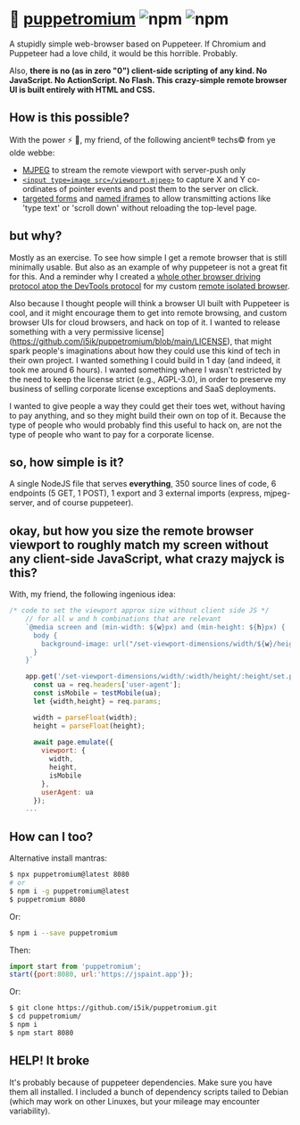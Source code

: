 # :tophat: [puppetromium](https://github.com/i5ik/puppetromium) ![npm](https://img.shields.io/npm/dt/puppetromium?style=social) ![npm](https://img.shields.io/npm/v/puppetromium?color=00ffee)

A stupidly simple web-browser based on Puppeteer. If Chromium and Puppeteer had a love child, it would be this horrible. Probably. 

Also, **there is no (as in zero "0") client-side scripting of any kind. No JavaScript. No ActionScript. No Flash. This crazy-simple remote browser UI is built entirely with HTML and CSS.**

## How is this possible?

With the power ⚡ 💪, my friend, of the following ancient®️ techs©️ from ye olde webbe:

- [MJPEG](https://en.wikipedia.org/wiki/Motion_JPEG) to stream the remote viewport with server-push only
- [`<input type=image src=/viewport.mjpeg>`](https://developer.mozilla.org/en-US/docs/Web/HTML/Element/input/image#using_the_x_and_y_data_points) to capture X and Y co-ordinates of pointer events and post them to the server on click. 
- [targeted forms](https://developer.mozilla.org/en-US/docs/Web/HTML/Element/form#attr-target) and [named iframes](https://developer.mozilla.org/en-US/docs/Web/HTML/Element/iframe#attr-name) to allow transmitting actions like 'type text' or 'scroll down' without reloading the top-level page. 

## but why?

Mostly as an exercise. To see how simple I get a remote browser that is still minimally usable. But also as an example of why puppeteer is not a great fit for this. And a reminder why I created a [whole other browser driving](https://github.com/i5ik/ViewFinder/blob/master/zombie-lord/controller.js) [protocol atop the DevTools protocol](https://github.com/i5ik/ViewFinder/blob/master/zombie-lord/connection.js) for my custom [remote isolated browser](https://github.com/i5ik/ViewFinder). 

Also because I thought people will think a browser UI built with Puppeteer is cool, and it might encourage them to get into remote browsing, and custom browser UIs for cloud browsers, and hack on top of it. I wanted to release something with a very permissive license](https://github.com/i5ik/puppetromium/blob/main/LICENSE), that might spark people's imaginations about how they could use this kind of tech in their own project. I wanted something I could build in 1 day (and indeed, it took me around 6 hours). I wanted something where I wasn't restricted by the need to keep the license strict (e.g., AGPL-3.0), in order to preserve my business of selling corporate license exceptions and SaaS deployments. 

I wanted to give people a way they could get their toes wet, without having to pay anything, and so they might build their own on top of it. Because the type of people who would probably find this useful to hack on, are not the type of people who want to pay for a corporate license.

## so, how simple is it?

A single NodeJS file that serves **everything**, 350 source lines of code, 6 endpoints (5 GET, 1 POST), 1 export and 3 external imports (express, mjpeg-server, and of course puppeteer).

## okay, but how you size the remote browser viewport to roughly match my screen without any client-side JavaScript, what crazy majyck is this?

With, my friend, the following ingenious idea:

```javascript
/* code to set the viewport approx size without client side JS */
    // for all w and h combinations that are relevant
    `@media screen and (min-width: ${w}px) and (min-height: ${h}px) {
      body {
        background-image: url("/set-viewport-dimensions/width/${w}/height/${h}/set.png") 
      }
    }`

    app.get('/set-viewport-dimensions/width/:width/height/:height/set.png', async (req, res) => {
      const ua = req.headers['user-agent'];
      const isMobile = testMobile(ua);
      let {width,height} = req.params;

      width = parseFloat(width);
      height = parseFloat(height);
     
      await page.emulate({
        viewport: {
          width,
          height,
          isMobile
        },
        userAgent: ua
      });
    ...
```

## How can I too?

Alternative install mantras:
```sh
$ npx puppetromium@latest 8080
# or
$ npm i -g puppetromium@latest
$ puppetromium 8080
```

Or:
```sh
$ npm i --save puppetromium
```
Then:
```js
import start from 'puppetromium';
start({port:8080, url:'https://jspaint.app'});
```

Or:
```sh
$ git clone https://github.com/i5ik/puppetromium.git
$ cd puppetromium/
$ npm i 
$ npm start 8080
```

## HELP! It broke

It's probably because of puppeteer dependencies. Make sure you have them all installed. I included a bunch of dependency scripts tailed to Debian (which may work on other Linuxes, but your mileage may encounter variability). 

